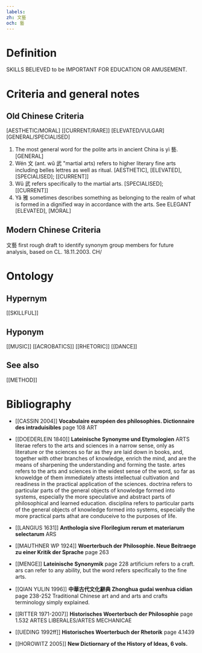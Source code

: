 ```yaml
---
labels: 
zh: 文藝
och: 藝
---
```


# Definition
SKILLS BELIEVED to be IMPORTANT FOR EDUCATION OR AMUSEMENT.
# Criteria and general notes
## Old Chinese Criteria
[AESTHETIC/MORAL]
[[CURRENT/RARE]]
[ELEVATED/VULGAR]
[GENERAL/SPECIALISED]
1. The most general word for the polite arts in ancient China is yì 藝.
[GENERAL]
2. Wén 文 (ant. wǔ 武 "martial arts) refers to higher literary fine arts including belles lettres as well as ritual.
[AESTHETIC], [ELEVATED], [SPECIALISED]; [[CURRENT]]
3. Wǔ 武 refers specifically to the martial arts.
[SPECIALISED]; [[CURRENT]]
4. Yǎ 雅 sometimes describes something as belonging to the realm of what is formed in a dignified way in accordance with the arts. See ELEGANT
[ELEVATED], [MORAL]
## Modern Chinese Criteria
文藝
first rough draft to identify synonym group members for future analysis, based on CL. 18.11.2003. CH/
# Ontology

## Hypernym
[[SKILLFUL]]
## Hyponym
[[MUSIC]]
[[ACROBATICS]]
[[RHETORIC]]
[[DANCE]]
## See also
[[METHOD]]
# Bibliography
- [[CASSIN 2004]]
**Vocabulaire européen des philosophies. Dictionnaire des intraduisibles** page 108
ART
- [[DOEDERLEIN 1840]]
**Lateinische Synonyme und Etymologien** 
ARTS
literae refers to the arts and sciences in a narrow sense, only as literature or the sciences so far as they are laid down in books, and, together with other branches of knowledge, enrich the mind, and are the means of sharpening the understanding and forming the taste.
artes refers to the arts and sciences in the widest sense of the word, so far as knoweldge of them immediately attests intellectual cultivation and readiness in the practical application of the sciences.
doctrina refers to particular parts of the general objects of knowledge formed into systems, especially the more speculative and abstract parts of philosophical and learned education.
disciplina refers to particular parts of the general objects of knowledge formed into systems, especially  the more practical parts athat are conduceive to the purposes of life.
- [[LANGIUS 1631]]
**Anthologia sive Florilegium rerum et materiarum selectarum** 
ARS
- [[MAUTHNER WP 1924]]
**Woerterbuch der Philosophie. Neue Beitraege zu einer Kritik der Sprache** page 263

- [[MENGE]]
**Lateinische Synonymik** page 228
artificium refers to a craft.
ars  can refer to any ability, but the word refers specifically to the fine arts.
- [[QIAN YULIN 1996]]
**中華古代文化辭典 Zhonghua gudai wenhua cidian** page 238-252
Traditional Chinese art and and arts and crafts terminology simply explained.
- [[RITTER 1971-2007]]
**Historisches Woerterbuch der Philosophie** page 1.532
ARTES LIBERALES/ARTES MECHANICAE
- [[UEDING 1992ff]]
**Historisches Woerterbuch der Rhetorik** page 4.1439

- [[HOROWITZ 2005]]
**New Dictiornary of the History of Ideas, 6 vols.** 
